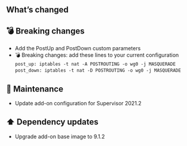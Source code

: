 ## What’s changed

## 💣 Breaking changes

- Add the PostUp and PostDown custom parameters
- 💣 Breaking changes: add these lines to your current configuration 
 `post_up: iptables -t nat -A POSTROUTING -o wg0 -j MASQUERADE`
 `post_down: iptables -t nat -D POSTROUTING -o wg0 -j MASQUERADE`

## 🧰 Maintenance

- Update add-on configuration for Supervisor 2021.2

## ⬆️ Dependency updates

- Upgrade add-on base image to 9.1.2